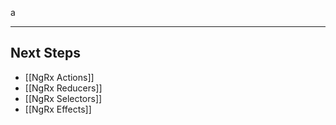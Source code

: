 a

---

## Next Steps
- [[NgRx Actions]]
- [[NgRx Reducers]]
- [[NgRx Selectors]]
- [[NgRx Effects]]